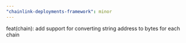 ```yaml
---
"chainlink-deployments-framework": minor
---
```


feat(chain): add support for converting string address to bytes for each chain
